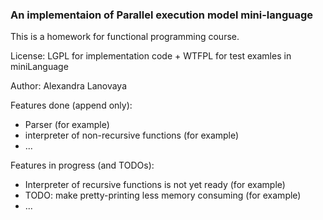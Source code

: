 ### An implementaion of Parallel execution model mini-language

This is a homework for functional programming course.

License: LGPL for implementation code + WTFPL for test examles in miniLanguage

Author: Alexandra Lanovaya

Features done (append only):

- Parser  (for example)
- interpreter of non-recursive functions (for example)
- ...

Features in progress (and TODOs):

- Interpreter of recursive functions is not yet ready  (for example)
- TODO: make pretty-printing less memory consuming (for example)
- ...
